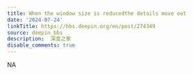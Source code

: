 ```yaml
---
title: When the window size is reducedthe details move out
date: '2024-07-24'
linkTitle: https://bbs.deepin.org/en/post/274349
source: deepin_bbs
description:  深度之家 
disable_comments: true
---
```

NA
